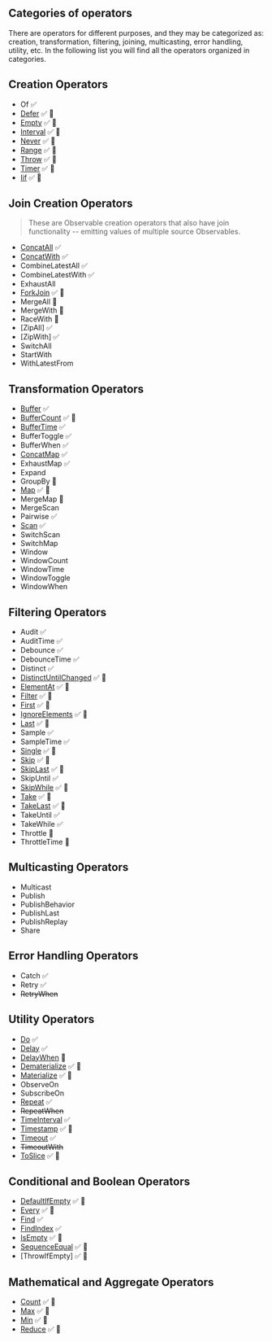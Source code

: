 ## Categories of operators

There are operators for different purposes, and they may be categorized as: creation, transformation, filtering, joining, multicasting, error handling, utility, etc. In the following list you will find all the operators organized in categories.

## Creation Operators

<!-- - from -->
<!-- - fromEventPattern -->
<!-- - generate -->

- Of ✅
- [Defer](./defer.md) ✅ 📝
- [Empty](./empty.md) ✅ 📝
- [Interval](./interval.md) ✅ 📝
- [Never](./never.md) ✅ 📝
- [Range](./range.md) ✅ 📝
- [Throw](./throw.md) ✅ 📝
- [Timer](./timer.md) ✅ 📝
- [Iif](./iif.md) ✅ 📝

## Join Creation Operators

> These are Observable creation operators that also have join functionality -- emitting values of multiple source Observables.

<!-- - Partition -->

- [ConcatAll](./concat-all.md) ✅
- [ConcatWith](./concat-with.md) ✅
- CombineLatestAll ✅
- CombineLatestWith ✅
- ExhaustAll
- [ForkJoin](./fork-join.md) ✅ 📝
- MergeAll 🚧
- MergeWith 🚧
- RaceWith 🚧
- [ZipAll] ✅
- [ZipWith] ✅
- SwitchAll
- StartWith
- WithLatestFrom

## Transformation Operators

- [Buffer](./buffer.md) ✅
- [BufferCount](./buffer-count.md) ✅ 📝
- [BufferTime](./buffer-time.md) ✅
- BufferToggle ✅
- BufferWhen ✅
- [ConcatMap](./concat-map.md) ✅
- ExhaustMap ✅
- Expand
- GroupBy 🚧
- [Map](./map.md) ✅ 📝
- MergeMap 🚧
- MergeScan
- Pairwise ✅
- [Scan](./scan.md) ✅
- SwitchScan
- SwitchMap
- Window
- WindowCount
- WindowTime
- WindowToggle
- WindowWhen

## Filtering Operators

- Audit ✅
- AuditTime ✅
- Debounce ✅
- DebounceTime ✅
- Distinct ✅
- [DistinctUntilChanged](./distinct-until-changed.md) ✅ 📝
- [ElementAt](./element-at.md) ✅ 📝
- [Filter](./filter.md) ✅ 📝
- [First](./first.md) ✅ 📝
- [IgnoreElements](./ignore-elements.md) ✅ 📝
- [Last](./last.md) ✅ 📝
- Sample ✅
- SampleTime ✅
- [Single](./single.md) ✅ 📝
- [Skip](./skip.md) ✅ 📝
- [SkipLast](./skiplast.md) ✅ 📝
- SkipUntil ✅
- [SkipWhile](./skip-while.md) ✅ 📝
- [Take](./take.md) ✅ 📝
- [TakeLast](./takelast.md) ✅ 📝
- TakeUntil ✅
- TakeWhile ✅
- Throttle 🚧
- ThrottleTime 🚧

## Multicasting Operators

- Multicast
- Publish
- PublishBehavior
- PublishLast
- PublishReplay
- Share

## Error Handling Operators

- Catch ✅
- Retry ✅
- ~~RetryWhen~~

## Utility Operators

- [Do](./do.md) ✅
- [Delay](./delay.md) ✅
- [DelayWhen](./delay-when.md) 🚧
- [Dematerialize](./dematerialize.md) ✅ 📝
- [Materialize](./materialize.md) ✅ 📝
- ObserveOn
- SubscribeOn
- [Repeat](./repeat.md) ✅
- ~~RepeatWhen~~
- [TimeInterval](./time-interval.md) ✅
- [Timestamp](./timestamp.md) ✅ 📝
- [Timeout](./timeout.md) ✅
- ~~TimeoutWith~~
- [ToSlice](./to-slice.md) ✅ 📝

## Conditional and Boolean Operators

- [DefaultIfEmpty](./default-if-empty.md) ✅ 📝
- [Every](./every.md) ✅ 📝
- [Find](./find.md) ✅
- [FindIndex](./find-index.md) ✅
- [IsEmpty](./is-empty.md) ✅ 📝
- [SequenceEqual](./sequence-equal.md) ✅ 📝
- [ThrowIfEmpty] ✅ 📝

## Mathematical and Aggregate Operators

- [Count](./count.md) ✅ 📝
- [Max](./max.md) ✅ 📝
- [Min](./min.md) ✅ 📝
- [Reduce](./reduce.md) ✅ 📝
